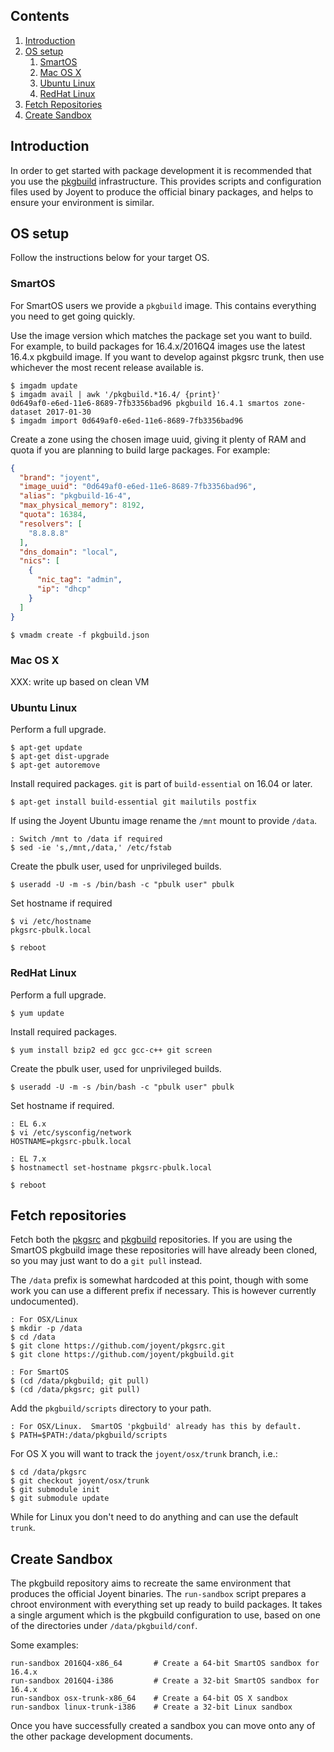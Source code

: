 ## Contents

1. <a href="#introduction">Introduction</a>
1. <a href="#os-setup">OS setup</a>
    1. <a href="#os-setup-smartos">SmartOS</a>
    1. <a href="#os-setup-osx">Mac OS X</a>
    1. <a href="#os-setup-ubuntu-linux">Ubuntu Linux</a>
    1. <a href="#os-setup-redhat-linux">RedHat Linux</a>
1. <a href="#fetch-repositories">Fetch Repositories</a>
1. <a href="#create-sandbox">Create Sandbox</a>

<a name="introduction"/>

## Introduction

In order to get started with package development it is recommended that you use
the [pkgbuild](https://github.com/joyent/pkgbuild) infrastructure.  This
provides scripts and configuration files used by Joyent to produce the official
binary packages, and helps to ensure your environment is similar.

<a name="os-setup"/>

## OS setup

Follow the instructions below for your target OS.

<a name="os-setup-smartos"/>

### SmartOS

For SmartOS users we provide a `pkgbuild` image.  This contains everything you
need to get going quickly.

Use the image version which matches the package set you want to build.  For
example, to build packages for 16.4.x/2016Q4 images use the latest 16.4.x
pkgbuild image.  If you want to develop against pkgsrc trunk, then use
whichever the most recent release available is.

```console
$ imgadm update
$ imgadm avail | awk '/pkgbuild.*16.4/ {print}'
0d649af0-e6ed-11e6-8689-7fb3356bad96 pkgbuild 16.4.1 smartos zone-dataset 2017-01-30
$ imgadm import 0d649af0-e6ed-11e6-8689-7fb3356bad96
```

Create a zone using the chosen image uuid, giving it plenty of RAM and quota if
you are planning to build large packages.  For example:

```json
{
  "brand": "joyent",
  "image_uuid": "0d649af0-e6ed-11e6-8689-7fb3356bad96",
  "alias": "pkgbuild-16-4",
  "max_physical_memory": 8192,
  "quota": 16384,
  "resolvers": [
    "8.8.8.8"
  ],
  "dns_domain": "local",
  "nics": [
    {
      "nic_tag": "admin",
      "ip": "dhcp"
    }
  ]
}
```

```console
$ vmadm create -f pkgbuild.json
```

<a name="os-setup-osx"/>

### Mac OS X

XXX: write up based on clean VM

<a name="os-setup-ubuntu-linux"/>

### Ubuntu Linux

Perform a full upgrade.

```console
$ apt-get update
$ apt-get dist-upgrade
$ apt-get autoremove
```

Install required packages.  `git` is part of `build-essential` on 16.04 or later.

```console
$ apt-get install build-essential git mailutils postfix
```

If using the Joyent Ubuntu image rename the `/mnt` mount to provide `/data`.

```console
: Switch /mnt to /data if required
$ sed -ie 's,/mnt,/data,' /etc/fstab
```

Create the pbulk user, used for unprivileged builds.

```console
$ useradd -U -m -s /bin/bash -c "pbulk user" pbulk
```

Set hostname if required

```console
$ vi /etc/hostname
pkgsrc-pbulk.local

$ reboot
```

<a name="os-setup-redhat-linux"/>

### RedHat Linux

Perform a full upgrade.

```console
$ yum update
```

Install required packages.

```console
$ yum install bzip2 ed gcc gcc-c++ git screen
```

Create the pbulk user, used for unprivileged builds.

```console
$ useradd -U -m -s /bin/bash -c "pbulk user" pbulk
```

Set hostname if required.

```console
: EL 6.x
$ vi /etc/sysconfig/network
HOSTNAME=pkgsrc-pbulk.local

: EL 7.x
$ hostnamectl set-hostname pkgsrc-pbulk.local

$ reboot
```

<a name="fetch-repositories"/>

## Fetch repositories

Fetch both the [pkgsrc](https://github.com/joyent/pkgsrc) and
[pkgbuild](https://github.com/joyent/pkgbuild) repositories.  If you are using
the SmartOS pkgbuild image these repositories will have already been cloned, so
you may just want to do a `git pull` instead.

The `/data` prefix is somewhat hardcoded at this point, though with some work
you can use a different prefix if necessary.  This is however currently
undocumented).

```console
: For OSX/Linux
$ mkdir -p /data
$ cd /data
$ git clone https://github.com/joyent/pkgsrc.git
$ git clone https://github.com/joyent/pkgbuild.git

: For SmartOS
$ (cd /data/pkgbuild; git pull)
$ (cd /data/pkgsrc; git pull)
```

Add the `pkgbuild/scripts` directory to your path.

```console
: For OSX/Linux.  SmartOS 'pkgbuild' already has this by default.
$ PATH=$PATH:/data/pkgbuild/scripts
```

For OS X you will want to track the `joyent/osx/trunk` branch, i.e.:

```console
$ cd /data/pkgsrc
$ git checkout joyent/osx/trunk
$ git submodule init
$ git submodule update
```

While for Linux you don't need to do anything and can use the default `trunk`.

<a name="create-sandbox"/>

## Create Sandbox

The pkgbuild repository aims to recreate the same environment that produces the
official Joyent binaries.  The `run-sandbox` script prepares a chroot
environment with everything set up ready to build packages.  It takes a single
argument which is the pkgbuild configuration to use, based on one of the
directories under `/data/pkgbuild/conf`.

Some examples:

```console
run-sandbox 2016Q4-x86_64       # Create a 64-bit SmartOS sandbox for 16.4.x
run-sandbox 2016Q4-i386         # Create a 32-bit SmartOS sandbox for 16.4.x
run-sandbox osx-trunk-x86_64    # Create a 64-bit OS X sandbox
run-sandbox linux-trunk-i386    # Create a 32-bit Linux sandbox
```

Once you have successfully created a sandbox you can move onto any of the other
package development documents.
